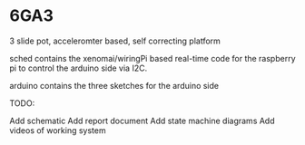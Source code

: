 6GA3
====

3 slide pot, acceleromter based, self correcting platform

sched contains the xenomai/wiringPi based real-time code for the raspberry pi to control the arduino side via I2C.

arduino contains the three sketches for the arduino side

TODO:

Add schematic
Add report document
Add state machine diagrams
Add videos of working system
